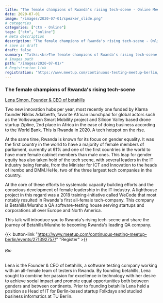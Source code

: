 ```yaml
---
title: "The female champions of Rwanda's rising tech-scene - Online Meetup"
date: 2020-07-01
image: "/images/2020-07-01/speaker_slide.png"
# categories
categories: ["ctm - Online"]
tags: ["ctm", "online"]
# meta description
description: "The female champions of Rwanda's rising tech-scene - Online Meetup"
# save as draft
draft: false
summary: "Talks:<br>The female champions of Rwanda's rising tech-scene (Lena Simon)"
# Images path
path: "/images/2020-07-01/"
# Registration link
registration: "https://www.meetup.com/continuous-testing-meetup-berlin/events/271392757/"
---
```


### The female champions of Rwanda's rising tech-scene
[Lena Simon, Founder & CEO of betahills](https://www.linkedin.com/in/lena-simon-261492184/)

Two new innovation hubs per year, most recently one funded by Klarna founder Niklas 
Adalberth, favorite African launchpad for global actors such as the Volkswagen 
Smart Mobility project and Silicon Valley based drone startup Zipline, 2nd place in 
Africa in the ease of doing business according to the World Bank. This is Rwanda in 
2020. A tech hotspot on the rise.

At the same time, Rwanda is known for its focus on gender equality. It was the first 
country in the world to have a majority of female members of parliament, currently at 
61% and one of the first countries in the world to have more female cabinet members 
than male ones. This leap for gender equity has also taken hold of the tech scene, 
with several leaders in the IT industry being female, from the Minister for ICT and 
Innovation to the heads of Irembo and DMM.HeHe, two of the three largest tech companies 
in the country.

At the core of these efforts lie systematic capacity building efforts and the conscious 
development of female leadership in the IT industry. A lighthouse project in this regard 
was a 2018 training-initiative called WeCode that most notably resulted in Rwanda's first 
all-female tech-company. This company is Betahills/Muraho a QA software-testing house 
serving startups and corporations all over Europe and North America.

This talk will introduce you to Rwanda's rising tech-scene and share the journey of 
Betahills/Muraho to becoming Rwanda's leading QA company.


{{< button-link "https://www.meetup.com/continuous-testing-meetup-berlin/events/271392757/" "Register" >}}

###### Bio
Lena is the Founder & CEO of betahills, a software testing company working with an 
all-female team of testers in Rwanda. By founding betahills, Lena sought to combine 
her passion for excellence in technology with her desire to achieve social impact 
and promote equal opportunities both between genders and between continents. Prior 
to founding betahills Lena held a position as Head of IT for Berlin-based startup 
Folkdays and studied business informatics at TU Berlin.